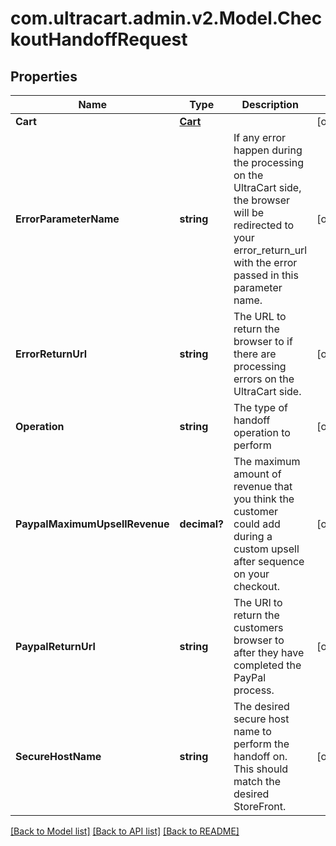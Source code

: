 # com.ultracart.admin.v2.Model.CheckoutHandoffRequest
## Properties

Name | Type | Description | Notes
------------ | ------------- | ------------- | -------------
**Cart** | [**Cart**](Cart.md) |  | [optional] 
**ErrorParameterName** | **string** | If any error happen during the processing on the UltraCart side, the browser will be redirected to your error_return_url with the error passed in this parameter name. | [optional] 
**ErrorReturnUrl** | **string** | The URL to return the browser to if there are processing errors on the UltraCart side. | [optional] 
**Operation** | **string** | The type of handoff operation to perform | [optional] 
**PaypalMaximumUpsellRevenue** | **decimal?** | The maximum amount of revenue that you think the customer could add during a custom upsell after sequence on your checkout. | [optional] 
**PaypalReturnUrl** | **string** | The URl to return the customers browser to after they have completed the PayPal process. | [optional] 
**SecureHostName** | **string** | The desired secure host name to perform the handoff on.  This should match the desired StoreFront. | [optional] 


[[Back to Model list]](../README.md#documentation-for-models) [[Back to API list]](../README.md#documentation-for-api-endpoints) [[Back to README]](../README.md)


